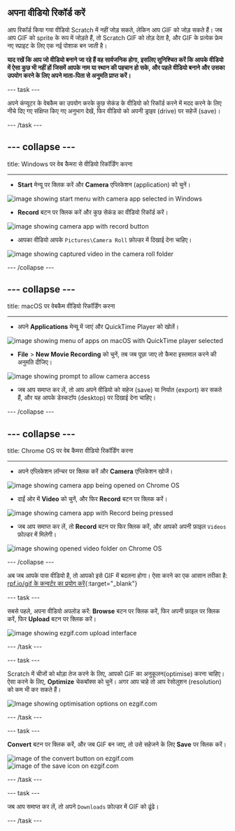 ## अपना वीडियो रिकॉर्ड करें

आप रिकॉर्ड किया गया वीडियो Scratch में नहीं जोड़ सकते, लेकिन आप GIF को जोड़ सकते हैं। जब आप GIF को sprite के रूप में जोड़ते हैं, तो Scratch GIF को तोड़ देता है, और GIF के प्रत्येक फ्रेम नए स्प्राइट के लिए एक नई पोशाक बन जाती है।

**याद रखें कि आप जो वीडियो बनाने जा रहे हैं वह सार्वजनिक होगा, इसलिए सुनिश्चित करें कि आपके वीडियो में ऐसा कुछ भी नहीं हों जिसमें आपके नाम या स्थान की पहचान हो सके, और पहले वीडियो बनाने और उसका उपयोग करने के लिए अपने माता-पिता से अनुमति प्राप्त करें।**

--- task ---

अपने कंप्यूटर के वेबकैम का उपयोग करके कुछ सेकंड के वीडियो को रिकॉर्ड करने में मदद करने के लिए नीचे दिए गए संक्षिप्त किए गए अनुभाग देखें, फिर वीडियो को अपनी ड्राइव (drive) पर सहेजें (save)।

--- /task ---

--- collapse ---
---

title: Windows पर वेब कैमरा से वीडियो रिकॉर्डिंग करना

---
- **Start** मेन्यू पर क्लिक करें और **Camera** एप्लिकेशन (application) को चुनें।

![image showing start menu with camera app selected in Windows](images/camera-app.png)

- **Record** बटन पर क्लिक करें और कुछ सेकंड का वीडियो रिकॉर्ड करें।

![image showing camera app with record button](images/record-win.png)

- आपका वीडियो आपके `Pictures\Camera Roll` फ़ोल्डर में दिखाई देना चाहिए।

![image showing captured video in the camera roll folder](images/camera-roll.png)


--- /collapse ---

--- collapse ---
---

title: macOS पर वेबकैम वीडियो रिकॉर्डिंग करना

---
- अपने **Applications** मेन्यू में जाएं और QuickTime Player को खोलें।

![image showing menu of apps on macOS with QuickTime player selected](images/quicktime.png)

- **File** > **New Movie Recording** को चुनें, तब जब पूछा जाए तो कैमरा इस्तमाल करने की अनुमति दीजिए।

![image showing prompt to allow camera access](images/allow_cam_macOS.png)

- जब आप समाप्त कर लें, तो आप अपने वीडियो को सहेज (save) या निर्यात (export) कर सकते हैं, और यह आपके डेस्कटॉप (desktop) पर दिखाई देना चाहिए।


--- /collapse ---

--- collapse ---
---

title: Chrome OS पर वेब कैमरा वीडियो रिकॉर्डिंग करना

---

- अपने एप्लिकेशन लॉन्चर पर क्लिक करें और **Camera** एप्लिकेशन खोजें।

![image showing camera app being opened on Chrome OS](images/opencamera.png)

- दाईं ओर में **Video** को चुनें, और फिर **Record** बटन पर क्लिक करें।

![image showing camera app with Record being pressed](images/hitrecord.png)

- जब आप समाप्त कर लें, तो **Record** बटन पर फिर क्लिक करें, और आपको अपनी फ़ाइल `Videos` फ़ोल्डर में मिलेगी।

![image showing opened video folder on Chrome OS](images/videosfolder.png)

--- /collapse ---

अब जब आपके पास वीडियो है, तो आपको इसे GIF में बदलना होगा। ऐसा करने का एक आसान तरीका है: [rpf.io/gif के कन्वर्टर का प्रयोग करें](https://rpf.io/gif){:target="_blank"}

--- task ---

सबसे पहले, अपना वीडियो अपलोड करें: **Browse** बटन पर क्लिक करें, फिर अपनी फ़ाइल पर क्लिक करें, फिर **Upload** बटन पर क्लिक करें।

![image showing ezgif.com upload interface](images/ezgif-upload.png)

--- /task ---

--- task ---

Scratch में चीजों को थोड़ा तेज करने के लिए, आपको GIF का अनुकूलन(optimise) करना चाहिए। ऐसा करने के लिए, **Optimize** चेकबॉक्स को चुनें। अगर आप चाहे तो आप रेसोलुशन (resolution) को कम भी कर सकते हैं।

![Image showing optimisation options on ezgif.com](images/optimise-gif.png)

--- /task ---

--- task ---

**Convert** बटन पर क्लिक करें, और जब GIF बन जाए, तो उसे सहेजने के लिए **Save** पर क्लिक करें।

![image of the convert button on ezgif.com](images/convert_btn.png) ![image of the save icon on ezgif.com](images/save_icon.png)

--- /task ---


--- task ---

जब आप समाप्त कर लें, तो अपने `Downloads` फ़ोल्डर में GIF को ढूंढे।

--- /task ---




